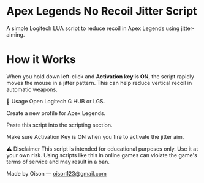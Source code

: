# Apex Legends No Recoil Jitter Script

A simple Logitech LUA script to reduce recoil in Apex Legends using jitter-aiming.

# How it Works

When you hold down left-click and **Activation key is ON**, the script rapidly moves the mouse in a jitter pattern. This can help reduce vertical recoil in automatic weapons.

🚀 Usage
Open Logitech G HUB or LGS.

Create a new profile for Apex Legends.

Paste this script into the scripting section.

Make sure Activation Key is ON when you fire to activate the jitter aim.

⚠️ Disclaimer
This script is intended for educational purposes only. Use it at your own risk. Using scripts like this in online games can violate the game's terms of service and may result in a ban.

Made by Oison — oison123@gmail.com
